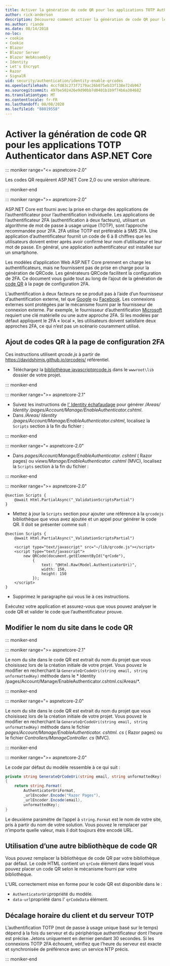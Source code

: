 ```yaml
---
title: Activer la génération de code QR pour les applications TOTP Authenticator dans ASP.NET Core
author: rick-anderson
description: Découvrez comment activer la génération de code QR pour les applications TOTP Authenticator qui fonctionnent avec ASP.NET Core l’authentification à deux facteurs.
ms.author: riande
ms.date: 08/14/2018
no-loc:
- cookie
- Cookie
- Blazor
- Blazor Server
- Blazor WebAssembly
- Identity
- Let's Encrypt
- Razor
- SignalR
uid: security/authentication/identity-enable-qrcodes
ms.openlocfilehash: 4ccfd83c273f7179ac26b075eb33f138e724b967
ms.sourcegitcommit: 497be502426e9d90bb7d0401b1b9f74b6a384682
ms.translationtype: MT
ms.contentlocale: fr-FR
ms.lasthandoff: 08/08/2020
ms.locfileid: "88019558"
---
```

# <a name="enable-qr-code-generation-for-totp-authenticator-apps-in-aspnet-core"></a>Activer la génération de code QR pour les applications TOTP Authenticator dans ASP.NET Core

::: moniker range="<= aspnetcore-2.0"

Les codes QR requièrent ASP.NET Core 2,0 ou une version ultérieure.

::: moniker-end

::: moniker range=">= aspnetcore-2.0"

ASP.NET Core est fourni avec la prise en charge des applications de l’authentificateur pour l’authentification individuelle. Les applications de l’authentificateur 2FA (authentification à deux facteurs), utilisant un algorithme de mot de passe à usage unique (TOTP), sont l’approche recommandée pour 2FA. 2FA utilise TOTP est préférable à SMS 2FA. Une application d’authentificateur fournit un code de 6 à 8 chiffres que les utilisateurs doivent entrer après avoir confirmé leur nom d’utilisateur et leur mot de passe. En général, une application authentificateur est installée sur un smartphone.

Les modèles d’application Web ASP.NET Core prennent en charge les authentificateurs, mais ne fournissent pas de prise en charge pour la génération de QRCode. Les générateurs QRCode facilitent la configuration de 2FA. Ce document vous guide tout au long de l’ajout de la génération de [code QR](https://wikipedia.org/wiki/QR_code) à la page de configuration 2FA.

L’authentification à deux facteurs ne se produit pas à l’aide d’un fournisseur d’authentification externe, tel que [Google](xref:security/authentication/google-logins) ou [Facebook](xref:security/authentication/facebook-logins). Les connexions externes sont protégées par le mécanisme fourni par le fournisseur de connexion externe. Par exemple, le fournisseur d’authentification [Microsoft](xref:security/authentication/microsoft-logins) requiert une clé matérielle ou une autre approche 2FA. Si les modèles par défaut appliquent le 2FA « local », les utilisateurs doivent satisfaire deux approches 2FA, ce qui n’est pas un scénario couramment utilisé.

## <a name="adding-qr-codes-to-the-2fa-configuration-page"></a>Ajout de codes QR à la page de configuration 2FA

Ces instructions utilisent *qrcode.js* à partir de https://davidshimjs.github.io/qrcodejs/ référentiel.

* Téléchargez la [bibliothèque javascriptqrcode.js](https://davidshimjs.github.io/qrcodejs/) dans le `wwwroot\lib` dossier de votre projet.

::: moniker-end

::: moniker range=">= aspnetcore-2.1"

* Suivez les instructions de [l' Identity échafaudage](xref:security/authentication/scaffold-identity) pour générer */Areas/ Identity /pages/Account/Manage/EnableAuthenticator.cshtml*.
* Dans */Areas/ Identity /pages/Account/Manage/EnableAuthenticator.cshtml*, localisez la `Scripts` section à la fin du fichier :

::: moniker-end

::: moniker range="= aspnetcore-2.0"

* Dans *pages/Account/Manage/EnableAuthenticator. cshtml* ( Razor pages) ou *views/Manage/EnableAuthenticator. cshtml* (MVC), localisez la `Scripts` section à la fin du fichier :

::: moniker-end

::: moniker range=">= aspnetcore-2.0"

```cshtml
@section Scripts {
    @await Html.PartialAsync("_ValidationScriptsPartial")
}
```

* Mettez à jour la `Scripts` section pour ajouter une référence à la `qrcodejs` bibliothèque que vous avez ajoutée et un appel pour générer le code QR. Il doit se présenter comme suit :

```cshtml
@section Scripts {
    @await Html.PartialAsync("_ValidationScriptsPartial")

    <script type="text/javascript" src="~/lib/qrcode.js"></script>
    <script type="text/javascript">
        new QRCode(document.getElementById("qrCode"),
            {
                text: "@Html.Raw(Model.AuthenticatorUri)",
                width: 150,
                height: 150
            });
    </script>
}
```

* Supprimez le paragraphe qui vous lie à ces instructions.

Exécutez votre application et assurez-vous que vous pouvez analyser le code QR et valider le code que l’authentificateur prouve.

## <a name="change-the-site-name-in-the-qr-code"></a>Modifier le nom du site dans le code QR

::: moniker-end

::: moniker range=">= aspnetcore-2.1"

Le nom du site dans le code QR est extrait du nom du projet que vous choisissez lors de la création initiale de votre projet. Vous pouvez le modifier en recherchant la `GenerateQrCodeUri(string email, string unformattedKey)` méthode dans le * Identity /pages/Account/Manage/EnableAuthenticator.cshtml.cs/Areas/*.

::: moniker-end

::: moniker range="= aspnetcore-2.0"

Le nom du site dans le code QR est extrait du nom du projet que vous choisissez lors de la création initiale de votre projet. Vous pouvez le modifier en recherchant la `GenerateQrCodeUri(string email, string unformattedKey)` méthode dans le fichier *pages/Account/Manage/EnableAuthenticator. cshtml. cs* ( Razor pages) ou le fichier *Controllers/ManageController. cs* (MVC).

::: moniker-end

::: moniker range=">= aspnetcore-2.0"

Le code par défaut du modèle ressemble à ce qui suit :

```csharp
private string GenerateQrCodeUri(string email, string unformattedKey)
{
    return string.Format(
        AuthenticatorUriFormat,
        _urlEncoder.Encode("Razor Pages"),
        _urlEncoder.Encode(email),
        unformattedKey);
}
```

Le deuxième paramètre de l’appel à `string.Format` est le nom de votre site, pris à partir du nom de votre solution. Vous pouvez le remplacer par n’importe quelle valeur, mais il doit toujours être encodé URL.

## <a name="using-a-different-qr-code-library"></a>Utilisation d’une autre bibliothèque de code QR

Vous pouvez remplacer la bibliothèque de code QR par votre bibliothèque par défaut. Le code HTML contient un `qrCode` élément dans lequel vous pouvez placer un code QR selon le mécanisme fourni par votre bibliothèque.

L’URL correctement mise en forme pour le code QR est disponible dans le :

* `AuthenticatorUri`propriété du modèle.
* `data-url`propriété dans l' `qrCodeData` élément.

## <a name="totp-client-and-server-time-skew"></a>Décalage horaire du client et du serveur TOTP

L’authentification TOTP (mot de passe à usage unique basé sur le temps) dépend à la fois du serveur et du périphérique authentificateur dont l’heure est précise. Jetons uniquement en dernier pendant 30 secondes. Si les connexions TOTP 2FA échouent, vérifiez que l’heure du serveur est exacte et synchronisée de préférence avec un service NTP précis.

::: moniker-end
